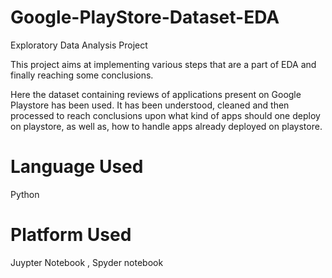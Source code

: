 # Google-PlayStore-Dataset-EDA
Exploratory Data Analysis Project

This project aims at implementing various steps that are a part of EDA and finally reaching some conclusions.

Here the dataset containing reviews of applications present on Google Playstore has been used. It has been understood, cleaned and then processed to reach conclusions upon what kind of apps should one deploy on playstore, as well as, how to handle apps already deployed on playstore.
# Language Used
Python
# Platform Used
Juypter Notebook , Spyder notebook
